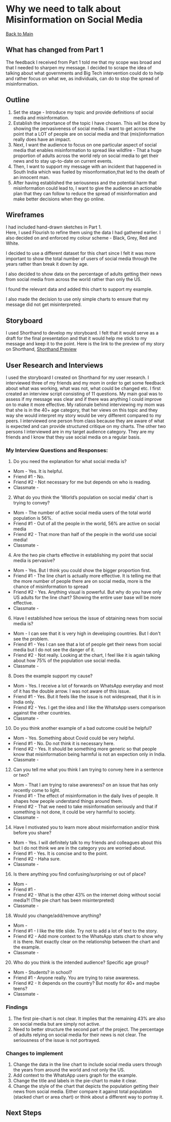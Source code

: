 # Why we need to talk about Misinformation on Social Media
[Back to Main](README.md/)

## What has changed from Part 1
The feedback I received from Part 1 told me that my scope was broad and that I needed to sharpen my message. I decided to scrape the idea of talking about what governments and Big Tech intervention could do to help and rather focus on what we, as individuals, can do to stop the spread of misinformation.

## Outline
1. Set the stage - Introduce my topic and provide definitions of social media and misinformation.
2. Establish the importance of the topic I have chosen. This will be done by showing the pervasiveness of social media. I want to get across the point that a LOT of people are on social media and that (mis)information really does have an impact.
3. Next, I want the audience to focus on one particular aspect of social media that enables misinformation to spread like wildfire - That a huge proportion of adults across the world rely on social media to get their news and to stay up-to-date on current events.
4. Then, I want to support my message with an incident that happened in South India which was fueled by misonformation,that led to the death of an innocent man.
5. After having established the seriousness and the potential harm that misinformation could lead to, I want to give the audience an actionable plan that they can follow to reduce the spread of misinformation and make better decisions when they go online.

## Wireframes 
I had included hand-drawn sketches in Part 1. <br/> Here, I used Flourish to refine them using the data I had gathered earlier. I also decided on and enforced my colour scheme - Black, Grey, Red and White.

<div class="flourish-embed flourish-chart" data-src="visualisation/7440727"><script src="https://public.flourish.studio/resources/embed.js"></script></div>
<div class="flourish-embed flourish-chart" data-src="visualisation/7449696"><script src="https://public.flourish.studio/resources/embed.js"></script></div>

I decided to use a different dataset for this chart since I felt it was more important to show the total number of users of social media through the years rather than break it down by age.
<div class="flourish-embed flourish-chart" data-src="visualisation/7440653"><script src="https://public.flourish.studio/resources/embed.js"></script></div>

I also decided to show data on the percentage of adults getting their news from social media from across the world rather than only the US.
<div class="flourish-embed flourish-chart" data-src="visualisation/7449781"><script src="https://public.flourish.studio/resources/embed.js"></script></div>

I found the relevant data and added this chart to support my example.
<div class="flourish-embed flourish-chart" data-src="visualisation/7449956"><script src="https://public.flourish.studio/resources/embed.js"></script></div>

I also made the decision to use only simple charts to ensure that my message did not get misinterpreted.

## Storyboard
I used Shorthand to develop my storyboard. I felt that it would serve as a draft for the final presentation and that it would help me stick to my message and keep it to the point. Here is the link to the preview of my story on Shorthand, [Shorthand Preview](https://preview.shorthand.com/dDZOoF3GzqfjAhEL)

## User Research and Interviews
I used the storyboard I created on Shorthand for my user research. I interviewed three of my friends and my mom in order to get some feedback about what was working, what was not, what could be changed etc. I first created an interview script consisting of 11 questions. My main goal was to assess if my message was clear and if there was anything I could improve on to make it more effective.
My rationale behind interviewing my mom was that she is in the 40+ age category, that her views on this topic and they way she would interpret my story would be very different compared to my peers.
I interviewed one person from class because they are aware of what is expected and can provide structured critique on my charts.
The other two persons I interviewed are in my target audience category. They are my friends and I know that they use social media on a regular basis.

### My Interview Questions and Responses:
1. Do you need the explanation for what social media is?
  * Mom - Yes. It is helpful. 
  * Friend #1 - No.
  * Friend #2 - Not necessary for me but depends on who is reading. 
  * Classmate - 
2. What do you think the ‘World’s population on social media’ chart is trying to convey?
  * Mom - The number of active social media users of the total world population is 56%.
  * Friend #1 - Out of all the people in the world, 56% are active on social media
  * Friend #2 - That more than half of the people in the world use social media!
  * Classmate - 
4. Are the two pie charts effective in establishing my point that social media is pervasive?
  * Mom - Yes. But I think you could show the bigger proportion first.
  * Friend #1 - The line chart is actually more effective. It is telling me that the more number of people there are on social media, more is the chance of misinformation to spread 
  * Friend #2 - Yes. Anything visual is powerful. But why do you have only US adults for the line chart? Showing the entire user base will be more effective.
  * Classmate - 
6. Have I established how serious the issue of obtaining news from social media is?
  * Mom - I can see that it is very high in developing countries. But I don't see the problem. 
  * Friend #1 - Yes I can see that a lot of people get their news from social media but I do not see the danger of it.
  * Friend #2 - Not really. Looking at the chart, I feel like it is again talking about how 75% of the population use social media. 
  * Classmate - 
8. Does the example support my cause?
  * Mom - Yes. I receive a lot of forwards on WhatsApp everyday and most of it has the double arrow. I was not aware of this issue.
  * Friend #1 - Yes. But it feels like the issue is not widespread, that it is in India only.
  * Friend #2 - Yes. I get the idea and I like the WhatsApp users comparison against the other countries.
  * Classmate - 
10. Do you think another example of a bad outcome could be helpful?
  * Mom - Yes. Something about Covid could be very helpful. 
  * Friend #1 - No. Do not think it is necessary here. 
  * Friend #2 - Yes. It should be something more generic so that people know that misinformation being harmful is not an expection only in India.
  * Classmate -
12. Can you tell me what you think I am trying to convey here in a sentence or two?
  * Mom - That I am trying to raise awareness? on an issue that has only recently come to light.
  * Friend #1 - The effect of misinformation in the daily lives of people. It shapes how people understand things around them.
  * Friend #2 - That we need to take misinformation seriously and that if something is not done, it could be very harmful to society.
  * Classmate -
14. Have I motivated you to learn more about misinformation and/or think before you share?
  * Mom - Yes. I will definitely talk to my friends and colleagues about this but I do not think we are in the category you are worried about.
  * Friend #1 - Yes. It is concise and to the point.
  * Friend #2 - Haha sure.
  * Classmate -
16. Is there anything you find confusing/surprising or out of place?
  * Mom - 
  * Friend #1 - 
  * Friend #2 - What is the other 43% on the internet doing without social media?! (The pie chart has been misinterpreted)
  * Classmate -
18. Would you change/add/remove anything?
  * Mom - 
  * Friend #1 - I like the title slide. Try not to add a lot of text to the story.
  * Friend #2 - Add more context to the WhatsApp stats chart to show why it is there. Not exactly clear on the relationship between the chart and the example.
  * Classmate -
20. Who do you think is the intended audience? Specific age group?
  * Mom - Students? in school?
  * Friend #1 - Anyone really. You are trying to raise awareness.
  * Friend #2 - It depends on the country? But mostly for 40+ and maybe teens?
  * Classmate -


### Findings

1. The first pie-chart is not clear. It implies that the remaining 43% are also on social media but are simply not active.
2. Need to better structure the second part of the project. The percentage of adults relying on social media for their news is not clear. The seriousness of the issue is not portrayed. 

### Changes to implement 

1. Change the data in the line chart to include social media users through the years from around the world and not only the US.
2. Add context to the WhatsApp users graph for the example.
3. Change the title and labels in the pie-chart to make it clear.
4. Change the style of the chart that depicts the population getting their news from social media. Either compare it against total population (stacked chart or area chart) or think about a different way to portray it. 

## Next Steps
